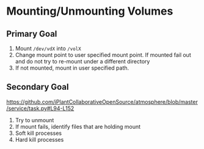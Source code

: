 # Mounting/Unmounting Volumes

## Primary Goal

1. Mount `/dev/vdX` into `/volX`
1. Change mount point to user specified mount point.  If mounted fail out and do not try to re-mount under a different directory
1. If not mounted, mount in user specified path.

## Secondary Goal

<https://github.com/iPlantCollaborativeOpenSource/atmosphere/blob/master/service/task.py#L94-L152>

1. Try to unmount
1. If mount fails, identify files that are holding mount
1. Soft kill processes
1. Hard kill processes
